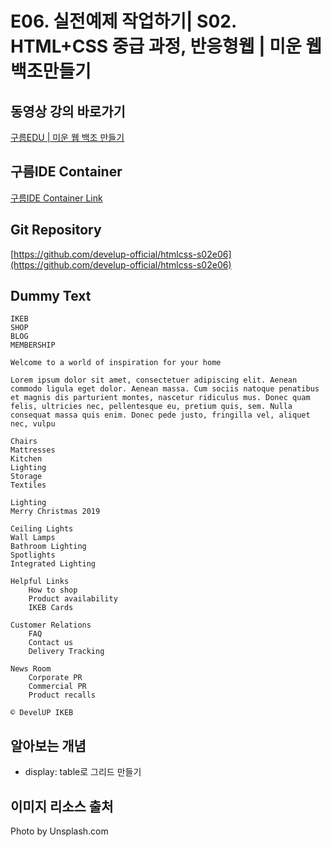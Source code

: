 #  E06. 실전예제 작업하기| S02. HTML+CSS 중급 과정, 반응형웹 | 미운 웹 백조만들기

## 동영상 강의 바로가기
[구름EDU | 미운 웹 백조 만들기](https://edu.goorm.io/learn/lecture/16783/%EB%AF%B8%EC%9A%B4-%EC%9B%B9-%EB%B0%B1%EC%A1%B0-%EB%A7%8C%EB%93%A4%EA%B8%B0-html-css)

## 구름IDE Container
[구름IDE Container Link](https://goor.me/E5efv)

## Git Repository
[https://github.com/develup-official/htmlcss-s02e06](https://github.com/develup-official/htmlcss-s02e06)

## Dummy Text
```
IKEB
SHOP
BLOG
MEMBERSHIP

Welcome to a world of inspiration for your home

Lorem ipsum dolor sit amet, consectetuer adipiscing elit. Aenean commodo ligula eget dolor. Aenean massa. Cum sociis natoque penatibus et magnis dis parturient montes, nascetur ridiculus mus. Donec quam felis, ultricies nec, pellentesque eu, pretium quis, sem. Nulla consequat massa quis enim. Donec pede justo, fringilla vel, aliquet nec, vulpu

Chairs
Mattresses
Kitchen
Lighting
Storage
Textiles

Lighting
Merry Christmas 2019

Ceiling Lights
Wall Lamps
Bathroom Lighting
Spotlights
Integrated Lighting

Helpful Links
    How to shop
    Product availability
    IKEB Cards

Customer Relations
    FAQ
    Contact us
    Delivery Tracking

News Room
    Corporate PR
    Commercial PR
    Product recalls

© DevelUP IKEB
```

## 알아보는 개념
- display: table로 그리드 만들기

## 이미지 리소스 출처
Photo by Unsplash.com
